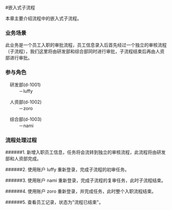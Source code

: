 #嵌入式子流程

本章主要介绍流程中的嵌入式子流程。

### 业务场景

此业务是一个员工入职的审批流程，员工信息录入后首先经过一个独立的审核流程（子流程），我们这里将由研发部和综合部同时进行审批，子流程结束后再由人资部进行审批。

### 参与角色

&emsp;研发部(d-1001)<br/>
&emsp;&emsp;&emsp;－luffy<br/>

&emsp;人资部(d-1002)<br/>
&emsp;&emsp;&emsp;－zoro<br/>

&emsp;综合部(d-1003)<br/>
&emsp;&emsp;&emsp;－nami<br/>

### 流程处理过程

######1. 新增入职员工信息，任务将会流转到独立的审核流程，此流程将由研发部和人资部完成。

######2. 使用账户 luffy 重新登录，完成子流程的初审任务。

######3. 使用账户 nami 重新登录，完成子流程的复审任务，此时子流程结束。

######4. 使用账户 zoro 重新登录，并完成任务，此时整个入职流程结束。

######5. 查看员工记录，状态为"流程已结束"。